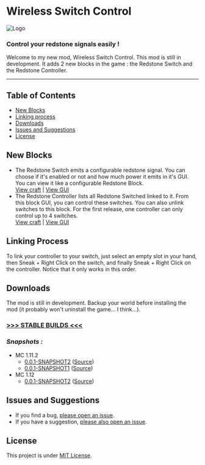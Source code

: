 # Wireless Switch Control
![Logo](https://cdn.discordapp.com/attachments/270151475026460682/327382829920944128/1A.png)
### Control your redstone signals easily !

Welcome to my new mod, Wireless Switch Control. This mod is still in development. It adds 2 new blocks in the game : the Redstone Switch and the Redstone Controller.

---

## Table of Contents

* [New Blocks](#new-blocks)
* [Linking process](#linking-process)
* [Downloads](#downloads)
* [Issues and Suggestions](#issues-and-suggestions)
* [License](#license)

## New Blocks

* The Redstone Switch emits a configurable redstone signal. You can choose if it's enabled or not and how much power it emits in it's GUI. You can view it like a configurable Redstone Block. \
 [View craft](https://cdn.discordapp.com/attachments/327094438285541376/327382320526917633/unknown.png) | [View GUI](https://cdn.discordapp.com/attachments/327094438285541376/327462323855949834/unknown.png) 
* The Redstone Controller lists all Redstone Switched linked to it. From this block GUI, you can control these switches. You can also unlink switches to this block. For the first release, one controller can only control up to 4 switches. \
[View craft](https://cdn.discordapp.com/attachments/327094438285541376/327382389074558976/unknown.png) | [View GUI](https://cdn.discordapp.com/attachments/327094438285541376/327462456127651840/unknown.png)

## Linking Process

To link your controller to your switch, just select an empty slot in your hand, then Sneak + Right Click on the switch, and finally Sneak + Right Click on the controller. Notice that it only works in this order.

## Downloads

The mod is still in development. Backup your world before installing the mod (it probably won't uninstall the game... I think...).

### [>>> STABLE BUILDS <<<](https://github.com/Franckyi/Wireless-Switch-Control/releases)

### _Snapshots :_
* MC 1.11.2
  - [0.0.1-SNAPSHOT2](https://cdn.discordapp.com/attachments/327094438285541376/327460035582099456/wsc-0.0.1-SNAPSHOT2.jar) ([Source](https://cdn.discordapp.com/attachments/327094438285541376/327460127928221697/wsc-0.0.1-SNAPSHOT2-sources.jar))
  - [0.0.1-SNAPSHOT1](https://cdn.discordapp.com/attachments/327094438285541376/327389750182936577/wsc-0.0.1-SNAPSHOT1.jar) ([Source](https://cdn.discordapp.com/attachments/327094438285541376/327389805551812608/wsc-0.0.1-SNAPSHOT1-sources.jar))
* MC 1.12
  - [0.0.1-SNAPSHOT2](https://cdn.discordapp.com/attachments/327094438285541376/327501076666253324/wsc-0.0.1-SNAPSHOT2.jar) ([Source](https://cdn.discordapp.com/attachments/327094438285541376/327501076666253324/wsc-0.0.1-SNAPSHOT2.jar))
  
## Issues and Suggestions

* If you find a bug, [please open an issue](https://github.com/Franckyi/Wireless-Switch-Control/issues).
* If you have a suggestion, [please also open an issue](https://github.com/Franckyi/Wireless-Switch-Control/issues).

## License

This project is under [MIT License](LICENSE).
